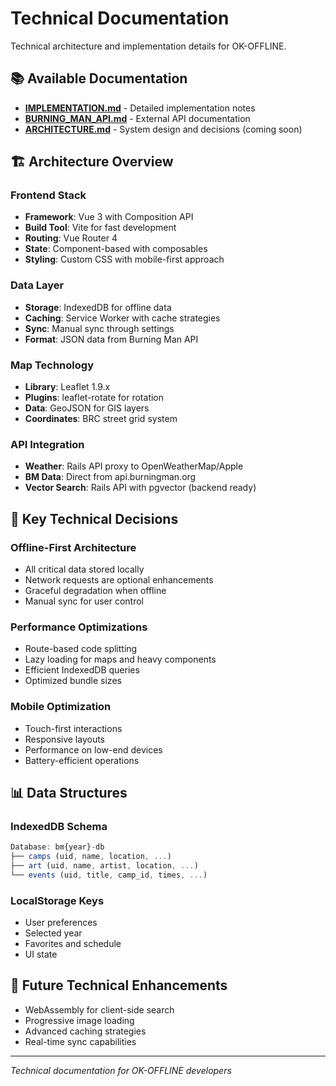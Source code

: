 # Technical Documentation

Technical architecture and implementation details for OK-OFFLINE.

## 📚 Available Documentation

- **[IMPLEMENTATION.md](IMPLEMENTATION.md)** - Detailed implementation notes
- **[BURNING_MAN_API.md](BURNING_MAN_API.md)** - External API documentation
- **[ARCHITECTURE.md](ARCHITECTURE.md)** - System design and decisions (coming soon)

## 🏗️ Architecture Overview

### Frontend Stack
- **Framework**: Vue 3 with Composition API
- **Build Tool**: Vite for fast development
- **Routing**: Vue Router 4
- **State**: Component-based with composables
- **Styling**: Custom CSS with mobile-first approach

### Data Layer
- **Storage**: IndexedDB for offline data
- **Caching**: Service Worker with cache strategies
- **Sync**: Manual sync through settings
- **Format**: JSON data from Burning Man API

### Map Technology
- **Library**: Leaflet 1.9.x
- **Plugins**: leaflet-rotate for rotation
- **Data**: GeoJSON for GIS layers
- **Coordinates**: BRC street grid system

### API Integration
- **Weather**: Rails API proxy to OpenWeatherMap/Apple
- **BM Data**: Direct from api.burningman.org
- **Vector Search**: Rails API with pgvector (backend ready)

## 🔧 Key Technical Decisions

### Offline-First Architecture
- All critical data stored locally
- Network requests are optional enhancements
- Graceful degradation when offline
- Manual sync for user control

### Performance Optimizations
- Route-based code splitting
- Lazy loading for maps and heavy components
- Efficient IndexedDB queries
- Optimized bundle sizes

### Mobile Optimization
- Touch-first interactions
- Responsive layouts
- Performance on low-end devices
- Battery-efficient operations

## 📊 Data Structures

### IndexedDB Schema
```javascript
Database: bm{year}-db
├── camps (uid, name, location, ...)
├── art (uid, name, artist, location, ...)
└── events (uid, title, camp_id, times, ...)
```

### LocalStorage Keys
- User preferences
- Selected year
- Favorites and schedule
- UI state

## 🚀 Future Technical Enhancements

- WebAssembly for client-side search
- Progressive image loading
- Advanced caching strategies
- Real-time sync capabilities

---

*Technical documentation for OK-OFFLINE developers*